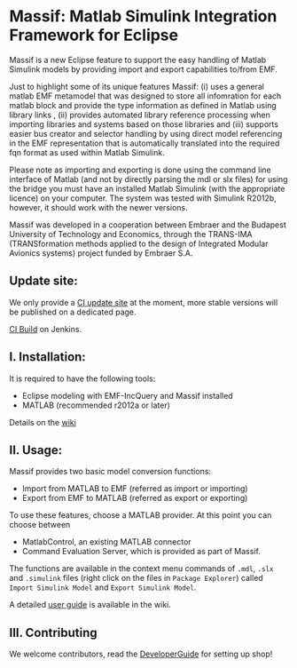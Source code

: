 # Massif: Matlab Simulink Integration Framework for Eclipse

Massif is a new Eclipse feature to support the easy handling of Matlab Simulink models by providing import and export capabilities to/from EMF. 

Just to highlight some of its unique features Massif: (i) uses a general matlab EMF metamodel that was designed to store all infomration for each matlab block and provide the type information as defined in Matlab using library links , (ii)  provides automated library reference processing when importing libraries and systems based on those libraries and (iii) supports easier bus creator and selector handling by using direct model referencing in the EMF representation that is automatically translated into the required fqn format as used within Matlab Simulink. 

Please note as importing and exporting is done using the command line interface of Matlab (and not by directly parsing the mdl or slx files) for using the bridge you must have an installed Matlab Simulink (with the appropriate licence) on your computer. The system was tested with Simulink R2012b, however, it should work with the newer versions.

Massif was developed in a cooperation between Embraer and the Budapest University of Technology and Economics, through the TRANS-IMA (TRANSformation methods applied to the design of Integrated Modular Avionics systems) project funded by Embraer S.A.

## Update site:

We only provide a [CI update site](https://build.inf.mit.bme.hu/jenkins/job/Massif/lastSuccessfulBuild/artifact/releng/hu.bme.mit.massif.site/target/repository/) at the moment, more stable versions will be published on a dedicated page.

[CI Build](https://build.inf.mit.bme.hu/jenkins/job/Massif/) on Jenkins.

## I. Installation:

It is required to have the following tools:
 * Eclipse modeling with EMF-IncQuery and Massif installed
 * MATLAB (recommended r2012a or later)

Details on the [wiki](https://github.com/FTSRG/massif/wiki/UserGuide#installation)

## II. Usage:

Massif provides two basic model conversion functions:
 * Import from MATLAB to EMF (referred as import or importing)
 * Export from EMF to MATLAB (referred as export or exporting)

To use these features, choose a MATLAB provider. At this point you can choose between
 * MatlabControl, an existing MATLAB connector
 * Command Evaluation Server, which is provided as part of Massif.

The functions are available in the context menu commands of `.mdl`, `.slx` and `.simulink` files (right click on the files in `Package Explorer`) called `Import Simulink Model` and `Export Simulink Model`.

A detailed [user guide](https://github.com/FTSRG/massif/wiki/UserGuide#model-importing-and-exporting) is available in the wiki.

## III. Contributing

We welcome contributors, read the [DeveloperGuide](https://github.com/FTSRG/massif/wiki/DevelopersGuide) for setting up shop!
